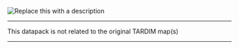 ![Replace this with a description](https://cdn.modrinth.com/data/cached_images/22b10a60bfb367ead1c60508434b10d9e53de96c.png)
*****
This datapack is not related to the original TARDIM map(s)
****
